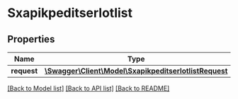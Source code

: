 # Sxapikpeditserlotlist

## Properties
Name | Type | Description | Notes
------------ | ------------- | ------------- | -------------
**request** | [**\Swagger\Client\Model\SxapikpeditserlotlistRequest**](SxapikpeditserlotlistRequest.md) |  | [optional] 

[[Back to Model list]](../README.md#documentation-for-models) [[Back to API list]](../README.md#documentation-for-api-endpoints) [[Back to README]](../README.md)


